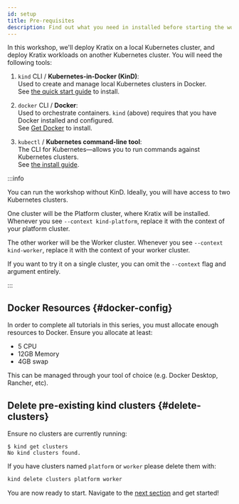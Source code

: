 ```yaml
---
id: setup
title: Pre-requisites
description: Find out what you need in installed before starting the workshop
---
```


In this workshop, we'll deploy Kratix on a local Kubernetes cluster, and deploy
Kratix workloads on another Kubernetes cluster. You will need the following
tools:

1. `kind` CLI / **Kubernetes-in-Docker (KinD)**: <br />
  Used to create and manage local Kubernetes clusters in Docker. <br />
  See [the quick start guide](https://kind.sigs.k8s.io/docs/user/quick-start/) to install.

1. `docker` CLI / **Docker**: <br /> Used to orchestrate containers. `kind`
   (above) requires that you have Docker installed and configured. <br /> See
   [Get Docker](https://docs.docker.com/get-docker/) to install.

1. `kubectl` / **Kubernetes command-line tool**: <br /> The CLI for
   Kubernetes&mdash;allows you to run commands against Kubernetes clusters. <br
   /> See [the install guide](https://kubernetes.io/docs/tasks/tools/#kubectl).

:::info

You can run the workshop without KinD. Ideally, you will have access to two
Kubernetes clusters.

One cluster will be the Platform cluster, where Kratix will be installed.
Whenever you see `--context kind-platform`, replace it with the context of your
platform cluster.

The other worker will be the Worker cluster. Whenever you see `--context
kind-worker`, replace it with the context of your worker cluster.

If you want to try it on a single cluster, you can omit the `--context` flag and
argument entirely.

:::

## Docker Resources {#docker-config}

In order to complete all tutorials in this series, you must allocate enough
resources to Docker. Ensure you allocate at least:

* 5 CPU
* 12GB Memory
* 4GB swap

This can be managed through your tool of choice (e.g. Docker Desktop, Rancher, etc).

## Delete pre-existing kind clusters {#delete-clusters}

Ensure no clusters are currently running:

```shell-session
$ kind get clusters
No kind clusters found.
```

If you have clusters named `platform` or `worker` please delete them with:
```bash
kind delete clusters platform worker
```

You are now ready to start. Navigate to the [next
section](installing-kratix) and get started!
